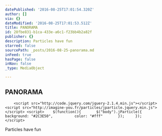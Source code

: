 ```yaml
---
datePublished: '2016-08-25T17:01:54.320Z'
author: []
via: {}
dateModified: '2016-08-25T17:01:53.512Z'
title: PANORAMA
id: 28fbe831-b1ca-433e-a6c1-f23bb4b2a82f
publisher: {}
description: Particles have fun
starred: false
sourcePath: _posts/2016-08-25-panorama.md
inFeed: true
hasPage: false
inNav: false
_type: MediaObject

---
```

## PANORAMA

    	<script src="http://code.jquery.com/jquery-2.1.4.min.js"></script> 	<script src="http://imagine-you.fr/particles/jparticle.jquery.min.js"></script> <script> 	$(function(){ 		$("body").jParticle({ 			background: "#2C3E50", 			color: "#fff" 		}); 	}); 	</script>

Particles have fun